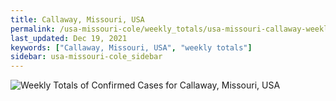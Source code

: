 ```yaml
---
title: Callaway, Missouri, USA
permalink: /usa-missouri-cole/weekly_totals/usa-missouri-callaway-weekly_totals.html
last_updated: Dec 19, 2021
keywords: ["Callaway, Missouri, USA", "weekly totals"]
sidebar: usa-missouri-cole_sidebar
---
```


![Weekly Totals of Confirmed Cases for Callaway, Missouri, USA](/covid_tracker/images/graphs/usa-missouri-callaway-weekly_totals_graph.png)
